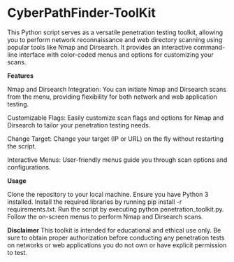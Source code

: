 # CyberPathFinder-ToolKit

This Python script serves as a versatile penetration testing toolkit, allowing you to perform network reconnaissance and web directory scanning using popular tools like Nmap and Dirsearch. It provides an interactive command-line interface with color-coded menus and options for customizing your scans.

**Features**

Nmap and Dirsearch Integration: You can initiate Nmap and Dirsearch scans from the menu, providing flexibility for both network and web application testing.

Customizable Flags: Easily customize scan flags and options for Nmap and Dirsearch to tailor your penetration testing needs.

Change Target: Change your target (IP or URL) on the fly without restarting the script.

Interactive Menus: User-friendly menus guide you through scan options and configurations.

**Usage**

Clone the repository to your local machine.
Ensure you have Python 3 installed.
Install the required libraries by running pip install -r requirements.txt.
Run the script by executing python penetration_toolkit.py.
Follow the on-screen menus to perform Nmap and Dirsearch scans.

**Disclaimer**
This toolkit is intended for educational and ethical use only. Be sure to obtain proper authorization before conducting any penetration tests on networks or web applications you do not own or have explicit permission to test.
